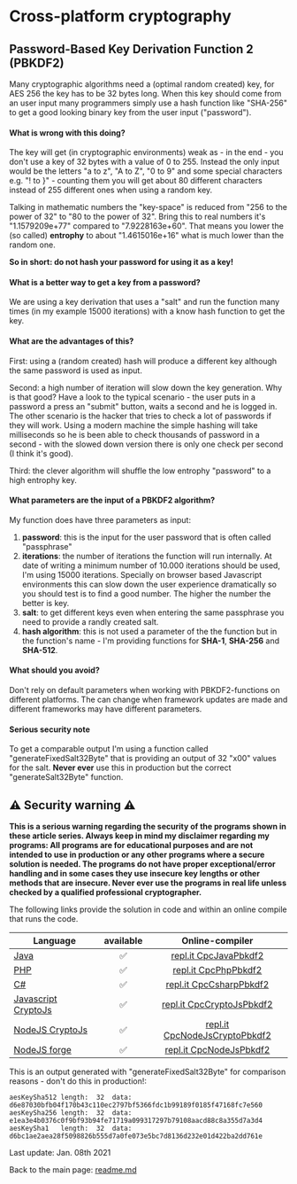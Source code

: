 # Cross-platform cryptography

## Password-Based Key Derivation Function 2 (PBKDF2)

Many cryptographic algorithms need a (optimal random created) key, for AES 256 the key has to be 32 bytes long. When this key should come from an user input many programmers simply use a hash function like "SHA-256" to get a good looking binary key from the user input ("password").

#### What is wrong with this doing?

The key will get (in cryptographic environments) weak as - in the end - you don't use a key of 32 bytes with a value of 0 to 255. Instead the only input would be the letters "a to z", "A to Z", "0 to 9" and some special characters e.g. "! to }" - counting them you will get about 80 different characters instead of 255 different ones when using a random key.

Talking in mathematic numbers the "key-space" is reduced from "256 to the power of 32" to "80 to the power of 32". Bring this to real numbers it's "1.1579209e+77" compared to "7.9228163e+60". That means you lower the (so called) **entrophy** to about "1.4615016e+16" what is much lower than the random one.

**So in short: do not hash your password for using it as a key!**

#### What is a better way to get a key from a password?

We are using a key derivation that uses a "salt" and run the function many times (in my example 15000 iterations) with a know hash function to get the key.

#### What are the advantages of this?

First: using a (random created) hash will produce a different key although the same password is used as input.

Second: a high number of iteration will slow down the key generation. Why is that good? Have a look to the typical scenario - the user puts in a password a press an "submit" button, waits a second and he is logged in. The other scenario is the hacker that tries to check a lot of passwords if they will work. Using a modern machine the simple hashing will take milliseconds so he is been able to check thousands of password in a second - with the slowed down version there is only one check per second (I think it's good).

Third: the clever algorithm will shuffle the low entrophy "password" to a high entrophy key.

#### What parameters are the input of a PBKDF2 algorithm?

My function does have three parameters as input:

1. **password**: this is the input for the user password that is often called "passphrase"
2. **iterations**: the number of iterations the function will run internally. At date of writing a minimum number of 10.000 iterations should be used, I'm using 15000 iterations. Specially on browser based Javascript environments this can slow down the user experience dramatically so you should test is to find a good number. The higher the number the better is key.
3. **salt**: to get different keys even when entering the same passphrase you need to provide a randly created salt.
4. **hash algorithm**: this is not used a parameter of the the function but in the function's name - I'm providing functions for **SHA-1**, **SHA-256** and **SHA-512**.

#### What should you avoid?

Don't rely on default parameters when working with PBKDF2-functions on different platforms. The can change when framework updates are made and different frameworks may have different parameters.

#### Serious security note

To get a comparable output I'm using a function called "generateFixedSalt32Byte" that is providing an output of 32 "x00" values for the salt. **Never ever** use this in production but the correct "generateSalt32Byte" function.


## :warning: Security warning :warning:

**This is a serious warning regarding the security of the programs shown in these article series.  Always keep in mind my disclaimer regarding my programs: All programs are for educational purposes and are not intended to use in production or any other programs where a  secure solution is needed. The programs do not have proper exceptional/error handling and in some cases they use insecure key lengths or other methods that are insecure. Never ever use the programs in real life unless checked by a qualified professional cryptographer.**

The following links provide the solution in code and within an online compile that runs the code.

| Language | available | Online-compiler
| ------ | :---: | :----: |
| [Java](../Pbkdf2/Pbkdf2.java) | :white_check_mark: | [repl.it CpcJavaPbkdf2](https://repl.it/@javacrypto/CpcJavaPbkdf2#Main.java/)
| [PHP](../Pbkdf2/Pbkdf2.php) | :white_check_mark: | [repl.it CpcPhpPbkdf2](https://repl.it/@javacrypto/CpcPhpPbkdf2#main.php/)
| [C#](../Pbkdf2/Pbkdf2.cs) | :white_check_mark: | [repl.it CpcCsharpPbkdf2](https://repl.it/@javacrypto/CpcCsharpPbkdf2#main.cs/)
| [Javascript CryptoJs](../Pbkdf2/Pbkdf2CryptoJs.js) | :white_check_mark: | [repl.it CpcCryptoJsPbkdf2](https://repl.it/@javacrypto/CpcCryptoJsPbkdf2#index.js/)
| [NodeJS CryptoJs](../Pbkdf2/Pbkdf2NodeJsCrypto.js) | :white_check_mark: | [repl.it CpcNodeJsCryptoPbkdf2](https://repl.it/@javacrypto/CpcNodeJsCryptoPbkdf2#index.js/)
| [NodeJS forge](../Pbkdf2/Pbkdf2NodeJs.js) | :white_check_mark: | [repl.it CpcNodeJsPbkdf2](https://repl.it/@javacrypto/CpcNodeJsPbkdf2#index.js/)

This is an output generated with "generateFixedSalt32Byte" for comparison reasons - don't do this in production!:

```plaintext
aesKeySha512 length:  32  data:  d6e87030bfb04f170b43c110ec2797bf5366fdc1b99189f0185f47168fc7e560
aesKeySha256 length:  32  data:  e1ea3e4b0376c0f9bf93b94fe71719a099317297b79108aacd88c8a355d7a3d4
aesKeySha1   length:  32  data:  d6bc1ae2aea28f5098826b555d7a0fe073e5bc7d8136d232e01d422ba2dd761e
```

Last update: Jan. 08th 2021

Back to the main page: [readme.md](../readme.md)